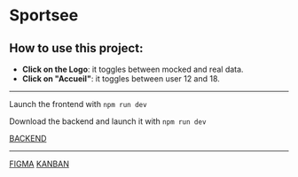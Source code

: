 # Sportsee


## How to use this project:

- **Click on the Logo**: it toggles between mocked and real data.
- **Click on "Accueil"**: it toggles between user 12 and 18.

<hr>

Launch the frontend with `npm run dev`

Download the backend and launch it with `npm run dev`

[BACKEND](https://github.com/OpenClassrooms-Student-Center/P9-front-end-dashboard)

<hr>

[FIGMA](https://www.figma.com/file/BMomGVZqLZb811mDMShpLu/UI-design-Sportify-FR?node-id=0%3A1)
[KANBAN](https://www.notion.so/openclassrooms/Copy-of-Dev4U-projet-Learn-Home-6686aa4b5f44417881a4884c9af5669e)

